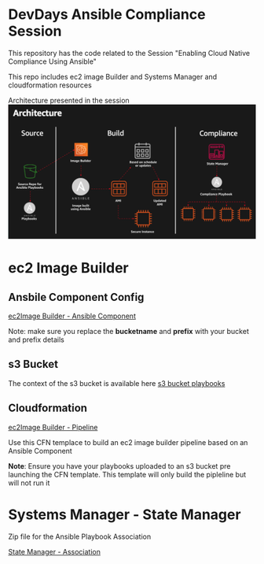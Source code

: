 # DevDays Ansible Compliance Session
This repository has the code related to the Session "Enabling Cloud Native Compliance Using Ansible"


This repo includes ec2 image Builder and Systems Manager and cloudformation resources


Architecture presented in the session
![](architecture.png)

# ec2 Image Builder

## Ansbile Component Config
[ec2Image Builder - Ansible Component](/imagebuilder/ansiblecomponent.yml)

Note: make sure you replace the **bucketname** and **prefix** with your bucket and prefix details

## s3 Bucket
The context of the s3 bucket is available here [s3 bucket playbooks](/s3bucket)


## Cloudformation
[ec2Image Builder - Pipeline](/cloudformation/ec2imagebuilderpipeline.yaml)

Use this CFN templace to build an ec2 image builder pipeline based on an Ansible Component

**Note**: Ensure you have your playbooks uploaded to an s3 bucket pre launching the CFN template. This template will only build the pipleline but will not run it

# Systems Manager - State Manager

Zip file for the Ansible Playbook Association

[State Manager - Association](/statemanager/automation.zip)
